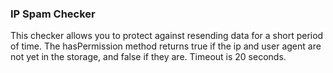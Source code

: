 ### IP Spam Checker

This checker allows you to protect against resending data for a short period of time. The hasPermission method returns true if the ip and user agent are not yet in the storage, and false if they are. Timeout is 20 seconds.
